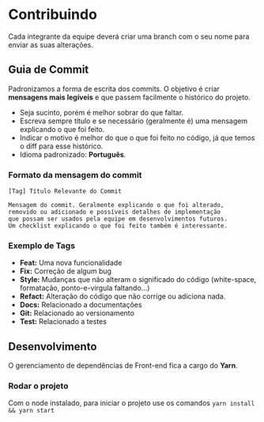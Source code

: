 # Contribuindo

Cada integrante da equipe deverá criar uma branch com o seu nome para enviar as suas alterações.

## Guia de Commit

Padronizamos a forma de escrita dos commits. O objetivo é criar **mensagens mais legíveis** e que passem facilmente o histórico do projeto.

- Seja sucinto, porém é melhor sobrar do que faltar.
- Escreva sempre título e se necessário (geralmente é) uma mensagem explicando o que foi feito.
- Indicar o motivo é melhor do que o que foi feito no código, já que temos o diff para esse histórico.
- Idioma padronizado: **Português**.

### Formato da mensagem do commit

```
[Tag] Título Relevante do Commit 

Mensagem do commit. Geralmente explicando o que foi alterado,
removido ou adicionado e possíveis detalhes de implementação
que possam ser usados pela equipe em desenvolvimentos futuros.
Um checklist explicando o que foi feito também é interessante.
```

### Exemplo de Tags

- **Feat:** Uma nova funcionalidade
- **Fix:** Correção de algum bug
- **Style:** Mudanças que não alteram o significado do código (white-space, formatação, ponto-e-virgula faltando...)
- **Refact:** Alteração do código que não corrige ou adiciona nada.
- **Docs:** Relacionado a documentações
- **Git:** Relacionado ao versionamento
- **Test:** Relacionado a testes

## Desenvolvimento

O gerenciamento de dependências de Front-end fica a cargo do **Yarn**.

### Rodar o projeto

Com o node instalado, para iniciar o projeto use os comandos
 `yarn install && yarn start ` 
 